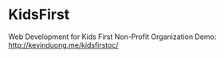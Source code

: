 # KidsFirst
Web Development for Kids First Non-Profit Organization
Demo: http://kevinduong.me/kidsfirstoc/

